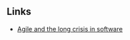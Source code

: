 ## Links 
- [Agile and the long crisis in software](https://logicmag.io/clouds/agile-and-the-long-crisis-of-software/) 
